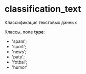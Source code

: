 # classification_text
Классификация текстовых данных

Классы, поле **type**:
- 'spam';
- 'sport';
- 'news';
- 'paty';
- 'fotbal';
- 'humor'

